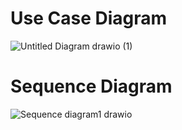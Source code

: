 # Use Case  Diagram 
   ![Untitled Diagram drawio (1)](https://user-images.githubusercontent.com/93070074/160768512-6ad8a8df-02c9-4bc6-9d49-4babebbd18d6.png)
# Sequence Diagram
   ![Sequence diagram1 drawio](https://user-images.githubusercontent.com/93070074/160769382-2f7346ff-a8d9-448c-a74b-05edb54e1762.png)

